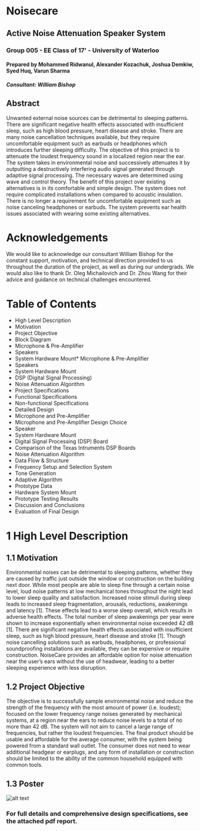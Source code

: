 # Noisecare
## Active Noise Attenuation Speaker System 
### Group 005 - EE Class of 17' - University of Waterloo
#### Prepared by Mohammed Ridwanul, Alexander Kozachuk, Joshua Demkiw, Syed Huq, Varun Sharma
##### Consultant: William Bishop

## Abstract
Unwanted external noise sources can be detrimental to sleeping patterns. There are significant negative health effects associated with insufficient sleep, such as high blood pressure, heart disease and stroke. There are many noise cancellation techniques available, but they require uncomfortable equipment such as earbuds or headphones which introduces further sleeping difficulty. The objective of this project is to attenuate the loudest frequency sound in a localized region near the ear. The system takes in environmental noise and successively attenuates it by outputting a destructively interfering audio signal generated through adaptive signal processing. The necessary waves are determined using wave and control theory. The benefit of this project over existing alternatives is in its comfortable and simple design. The system does not require complicated installations when compared to acoustic insulation. There is no longer a requirement for uncomfortable equipment such as noise canceling headphones or earbuds. The system prevents ear health issues associated with wearing some existing alternatives.

# Acknowledgements
We would like to acknowledge our consultant William Bishop for the constant support, motivation, and technical direction provided to us throughout the duration of the project, as well as during our undergrads. We would also like to thank Dr. Oleg Michailovich and Dr. Zhou Wang for their advice and guidance on technical challenges encountered.

# Table of Contents
*   High Level Description
 *  Motivation
 *  Project Objective
 *  Block Diagram
   *   Microphone & Pre-Amplifier
   *   Speakers
   *   System Hardware Mount*   Microphone & Pre-Amplifier
   *   Speakers
   *   System Hardware Mount
   *   DSP (Digital Signal Processing)
   *   Noise Attenuation Algorithm
 *  Project Specifications
   *  Functional Specifications
   *  Non-functional Specifications
 *  Detailed Design
 *  Microphone and Pre-Amplifier
   *  Microphone and Pre-Amplifier Design Choice
 *  Speaker
 *  System Hardware Mount
 *  Digital Signal Processing (DSP) Board
   *  Comparison of the Texas Intruments DSP Boards
   *  Noise Attenuation Algorithm
   *  Data Flow & Structure
   *  Frequency Setup and Selection System
   *  Tone Generation
   *  Adaptive Algorithm
 *  Prototype Data
   *  Hardware System Mount
   *  Prototype Testing Results
 *  Discussion and Conclusions
   *  Evaluation of Final Design
   
# 1 High Level Description
## 1.1 Motivation
Environmental noises can be detrimental to sleeping patterns, whether they are caused by traffic just outside the window or construction on the building next door. While most people are able to sleep fine through a certain noise level, loud noise patterns at low mechanical tones throughout the night lead to lower sleep quality and satisfaction. Increased noise stimuli during sleep leads to increased sleep fragmentation, arousals, reductions, awakenings and latency [1]. These effects lead to a worse sleep overall, which results in adverse health effects. The total number of sleep awakenings per year were shown to increase exponentially when environmental noise exceeded 42 dB [1]. There are significant negative health effects associated with insufficient sleep, such as high blood pressure, heart disease and stroke [1]. Though noise cancelling solutions such as earbuds, headphones, or professional soundproofing installations are available, they can be expensive or require construction. NoiseCare provides an affordable option for noise attenuation near the user’s ears without the use of headwear, leading to a better sleeping experience with less disruption.

## 1.2 Project Objective
The objective is to successfully sample environmental noise and reduce the strength of the frequency with the most amount of power (i.e. loudest); focused on the lower frequency range noises generated by mechanical systems, at a region near the ears to reduce noise levels to a total of no more than 42 dB. The system will not aim to cancel a large range of frequencies, but rather the loudest frequencies. The final product should be usable and affordable for the average consumer, with the system being powered from a standard wall outlet. The consumer does not need to wear additional headgear or earplugs, and any form of installation or construction should be limited to the ability of the common household equipped with common tools.

## 1.3 Poster
![alt text](noisecare/Noisecare_poster.jpg)

### For full details and comprehensive design specifications, see the attached pdf report.




